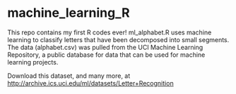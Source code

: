 # machine_learning_R
This repo contains my first R codes ever!
ml_alphabet.R uses machine learning to classify letters that have been decomposed into small segments.  The data (alphabet.csv) was pulled from the UCI Machine Learning Repository, a public database for data that can be used for machine learning projects.

Download this dataset, and many more, at http://archive.ics.uci.edu/ml/datasets/Letter+Recognition 
